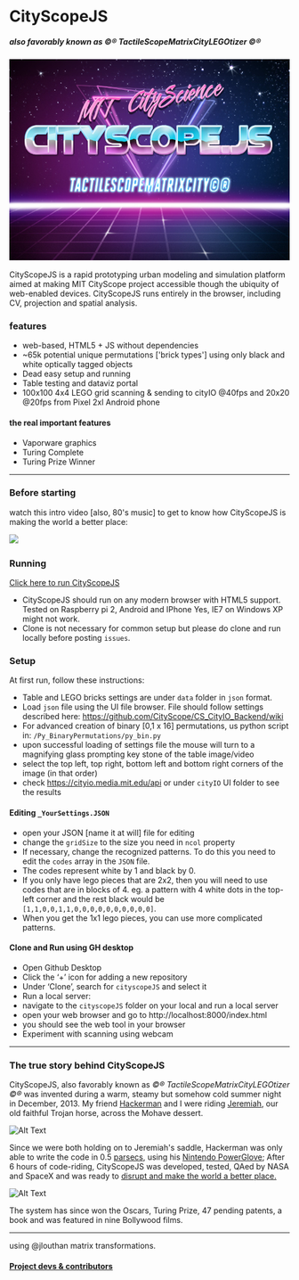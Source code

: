 # CityScopeJS

##### also favorably known as ©® TactileScopeMatrixCityLEGOtizer ©®

![](docs/csjs.jpg)

CityScopeJS is a rapid prototyping urban modeling and simulation platform aimed at making MIT CityScope project accessible though the ubiquity of web-enabled devices. CityScopeJS runs entirely in the browser, including CV, projection and spatial analysis.

### features

- web-based, HTML5 + JS without dependencies
- ~65k potential unique permutations ['brick types'] using only black and white optically tagged objects
- Dead easy setup and running
- Table testing and dataviz portal
- 100x100 4x4 LEGO grid scanning & sending to cityIO @40fps and 20x20 @20fps from Pixel 2xl Android phone

#### the real important features

- Vaporware graphics
- Turing Complete
- Turing Prize Winner

---

### Before starting

watch this intro video [also, 80's music] to get to know how CityScopeJS is making the world a better place:

[![](http://img.youtube.com/vi/Z7v2clIaTKY/0.jpg)](http://www.youtube.com/watch?v=Z7v2clIaTKY "CityScopeJS | Intro & Setup")

### Running

[Click here to run CityScopeJS](https://cityscope.github.io/CS_citysc…)

- CityScopeJS should run on any modern browser with HTML5 support. Tested on Raspberry pi 2, Android and IPhone Yes, IE7 on Windows XP might not work.
- Clone is not necessary for common setup but please do clone and run locally before posting `issues`.

### Setup

At first run, follow these instructions:

- Table and LEGO bricks settings are under `data` folder in `json` format.
- Load `json` file using the UI file browser. File should follow settings described here:
  https://github.com/CityScope/CS_CityIO_Backend/wiki
- For advanced creation of binary [0,1 x 16] permutations, us python script in: `/Py_BinaryPermutations/py_bin.py`
- upon successful loading of settings file the mouse will turn to a magnifying glass prompting key stone of the table image/video
- select the top left, top right, bottom left and bottom right corners of the image (in that order)
- check https://cityio.media.mit.edu/api or under `cityIO` UI folder to see the results

#### Editing `_YourSettings.JSON`

- open your JSON [name it at will] file for editing
- change the `gridSize` to the size you need in `ncol` property
- If necessary, change the recognized patterns. To do this you need to edit the `codes` array in the `JSON` file.
- The codes represent white by 1 and black by 0.
- If you only have lego pieces that are 2x2, then you will need to use codes that are in blocks of 4. eg. a pattern with 4 white dots in the top-left corner and the rest black would be `[1,1,0,0,1,1,0,0,0,0,0,0,0,0,0,0]`.
- When you get the 1x1 lego pieces, you can use more complicated patterns.

#### Clone and Run using GH desktop

- Open Github Desktop
- Click the ‘+’ icon for adding a new repository
- Under ‘Clone’, search for `cityscopeJS` and select it
- Run a local server:
- navigate to the `cityscopeJS` folder on your local and run a local server
- open your web browser and go to http://localhost:8000/index.html
- you should see the web tool in your browser
- Experiment with scanning using webcam

---

### The true story behind CityScopeJS

CityScopeJS, also favorably known as _©® TactileScopeMatrixCityLEGOtizer ©®_ was invented during a warm, steamy but somehow cold summer night in December, 2013. My friend [Hackerman](https://www.youtube.com/watch?v=KEkrWRHCDQU) and I were riding [Jeremiah](https://www.youtube.com/watch?v=GBlWkNZph0s), our old faithful Trojan horse, across the Mohave dessert.

![Alt Text](https://media.giphy.com/media/oSYflamt3IEjm/giphy.gif)

Since we were both holding on to Jeremiah's saddle, Hackerman was only able to write the code in 0.5 [parsecs](https://en.wikipedia.org/wiki/Parsec "Title"), using his [Nintendo PowerGlove](https://en.wikipedia.org/wiki/Power_Glove); After 6 hours of code-riding, CityScopeJS was developed, tested, QAed by NASA and SpaceX and was ready to [disrupt and make the world a better place.](https://www.youtube.com/watch?v=J-GVd_HLlps)

![Alt Text](https://thumbs.gfycat.com/ReflectingHatefulEidolonhelvum-size_restricted.gif)

The system has since won the Oscars, Turing Prize, 47 pending patents, a book and was featured in nine Bollywood films.

---

using @jlouthan matrix transformations.

#### [Project devs & contributors](https://github.com/CityScope/CS_cityscopeJS/graphs/contributors)
